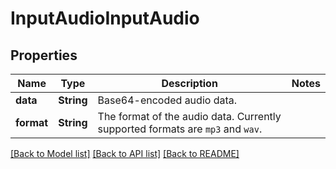 # InputAudioInputAudio

## Properties

Name | Type | Description | Notes
------------ | ------------- | ------------- | -------------
**data** | **String** | Base64-encoded audio data.  | 
**format** | **String** | The format of the audio data. Currently supported formats are `mp3` and `wav`.  | 

[[Back to Model list]](../README.md#documentation-for-models) [[Back to API list]](../README.md#documentation-for-api-endpoints) [[Back to README]](../README.md)


